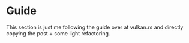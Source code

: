 # Guide

This section is just me following the guide over at vulkan.rs and directly copying the post + some light refactoring.
